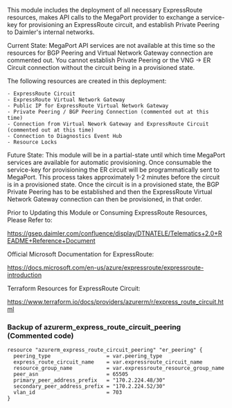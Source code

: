 This module includes the deployment of all necessary ExpressRoute resources, makes API calls to the MegaPort provider to exchange 
a service-key for provisioning an ExpressRoute circuit, and establish Private Peering to Daimler's internal networks.

Current State:  MegaPort API services are not available at this time so the resources for BGP Peering and Virtual Network Gateway connection are commented
out.  You cannot establish Private Peering or the VNG -> ER Circuit connection without the circuit being in a provisioned state.

The following resources are created in this deployment:

    - ExpressRoute Circuit
    - ExpressRoute Virtual Network Gateway
    - Public IP for ExpressRoute Virtual Network Gateway
    - Private Peering / BGP Peering Connection (commented out at this time)
    - Connection from Virtual Nework Gateway and ExpressRoute Circuit (commented out at this time)
    - Connection to Diagnostics Event Hub
    - Resource Locks

Future State:  This module will be in a partial-state until which time MegaPort services are available for automatic provisioning.  Once consumable 
the service-key for provisioning the ER circuit will be programmatically sent to MegaPort.  This process takes approximately 1-2 minutes before the circuit 
is in a provisioned state.  Once the circuit is in a provisioned state, the BGP Private Peering has to be established and then the ExpressRoute Virtual Network 
Gateway connection can then be provisioned, in that order.

Prior to Updating this Module or Consuming ExpressRoute Resources, Please Refer to:

https://gsep.daimler.com/confluence/display/DTNATELE/Telematics+2.0+README+Reference+Document

Official Microsoft Documentation for ExpressRoute:

https://docs.microsoft.com/en-us/azure/expressroute/expressroute-introduction

Terraform Resources for ExpressRoute Circuit:

https://www.terraform.io/docs/providers/azurerm/r/express_route_circuit.html

### Backup of azurerm_express_route_circuit_peering (Commented code)

```HCL
resource "azurerm_express_route_circuit_peering" "er_peering" {
  peering_type                  = var.peering_type
  express_route_circuit_name    = var.expressroute_circuit_name
  resource_group_name           = var.expressroute_resource_group_name
  peer_asn                      = 65505
  primary_peer_address_prefix   = "170.2.224.48/30"
  secondary_peer_address_prefix = "170.2.224.52/30"
  vlan_id                       = 703
}
```